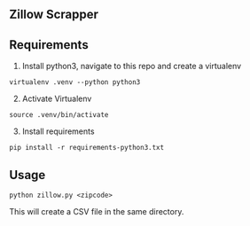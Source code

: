 ## Zillow Scrapper


## Requirements

1. Install python3, navigate to this repo and create a virtualenv
```
virtualenv .venv --python python3
```

2. Activate Virtualenv
```
source .venv/bin/activate
```

3. Install requirements
```
pip install -r requirements-python3.txt
```


## Usage

```
python zillow.py <zipcode>
```
This will create a CSV file in the same directory.
